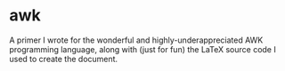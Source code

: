 # awk

A primer I wrote for the wonderful and highly-underappreciated AWK programming language, along with (just for fun) the LaTeX source code I used to create the document.
